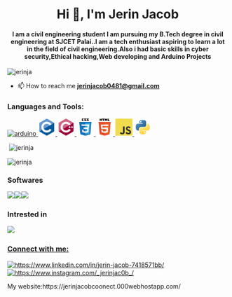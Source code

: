 ### 
<h1 align="center">Hi 👋, I'm Jerin Jacob</h1>
<h4 align="center">I am a civil engineering student I am pursuing my B.Tech degree in civil engineering at SJCET Palai..I am a tech enthusiast aspiring to learn a lot in the field of civil engineering.Also i had basic skills in cyber security,Ethical hacking,Web developing and Arduino Projects </h4>

<p align="left"> <img src="https://komarev.com/ghpvc/?username=jerinja&label=Profile%20views&color=0e75b6&style=flat" alt="jerinja" /> </p>

- 📫 How to reach me **jerinjacob0481@gmail.com**
<h3 align="left">Languages and Tools:</h3>
<p align="left"> <a href="https://www.arduino.cc/" target="_blank"> <img src="https://cdn.worldvectorlogo.com/logos/arduino-1.svg" alt="arduino" width="40" height="40"/> </a> <a href="https://www.cprogramming.com/" target="_blank"> <img src="https://raw.githubusercontent.com/devicons/devicon/master/icons/c/c-original.svg" alt="c" width="40" height="40"/> </a> <a href="https://www.w3schools.com/cpp/" target="_blank"> <img src="https://raw.githubusercontent.com/devicons/devicon/master/icons/cplusplus/cplusplus-original.svg" alt="cplusplus" width="40" height="40"/> </a> <a href="https://www.w3schools.com/css/" target="_blank"> <img src="https://raw.githubusercontent.com/devicons/devicon/master/icons/css3/css3-original-wordmark.svg" alt="css3" width="40" height="40"/> </a> <a href="https://www.w3.org/html/" target="_blank"> <img src="https://raw.githubusercontent.com/devicons/devicon/master/icons/html5/html5-original-wordmark.svg" alt="html5" width="40" height="40"/> </a> <a href="https://developer.mozilla.org/en-US/docs/Web/JavaScript" target="_blank"> <img src="https://raw.githubusercontent.com/devicons/devicon/master/icons/javascript/javascript-original.svg" alt="javascript" width="40" height="40"/> </a> <a href="https://www.python.org" target="_blank"> <img src="https://raw.githubusercontent.com/devicons/devicon/master/icons/python/python-original.svg" alt="python" width="40" height="40"/> </a> </p>


<p>&nbsp;<img align="center" src="https://github-readme-stats.vercel.app/api?username=jerinja&show_icons=true&locale=en" alt="jerinja" /></p>

<p><img align="center" src="https://github-readme-streak-stats.herokuapp.com/?user=jerinja&" alt="jerinja" /></p>
<h3>Softwares</h3>
<img src="https://img.icons8.com/fluency/48/000000/windows-11.png"/><img src="https://img.icons8.com/color/50/000000/ubuntu--v1.png"/><img src="https://img.icons8.com/color/48/000000/arduino.png"/>
<h3>Intrested in</h3>
<img src="https://img.icons8.com/external-justicon-lineal-color-justicon/64/000000/external-cyber-security-cryptocurrency-justicon-lineal-color-justicon.png"/><a href="https://icons8.com/icon/ElxWN6jCeNMQ/hacker">
<h3 align="left">Connect with me:</h3>
<p align="left">
<a href="https://linkedin.com/in/https://www.linkedin.com/in/jerin-jacob-7418571bb/" target="blank"><img align="center" src="https://raw.githubusercontent.com/rahuldkjain/github-profile-readme-generator/master/src/images/icons/Social/linked-in-alt.svg" alt="https://www.linkedin.com/in/jerin-jacob-7418571bb/" height="30" width="40" /></a>
<a href="https://instagram.com/https://www.instagram.com/_jerinjac0b_/" target="blank"><img align="center" src="https://raw.githubusercontent.com/rahuldkjain/github-profile-readme-generator/master/src/images/icons/Social/instagram.svg" alt="https://www.instagram.com/_jerinjac0b_/" height="30" width="40" /></a>
</p>
My website:https://jerinjacobcoonect.000webhostapp.com/
 </div><script defer src="https://api.find-ip.net/widget.js?width=260&bg=black&border=blue&textcol=cyan&language=0&"></script>
    </div>
